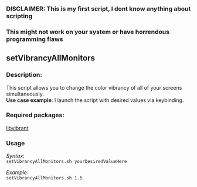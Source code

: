 ### DISCLAIMER: This is my first script, I dont know anything about scripting
### This might not work on your system or have horrendous programming flaws  

## setVibrancyAllMonitors 
### Description:
This script allows you to change the color vibrancy of all of your screens simultaneously.  
**Use case example**: 
I launch the script with desired values via keybinding.  

### Required packages:
[libvibrant](https://gitlab.com/libvibrant/libvibrant)

### Usage

*Syntax*:  
  `setVibrancyAllMonitors.sh yourDesiredValueHere`

*Example*:  
  `setVibrancyAllMonitors.sh 1.5`


